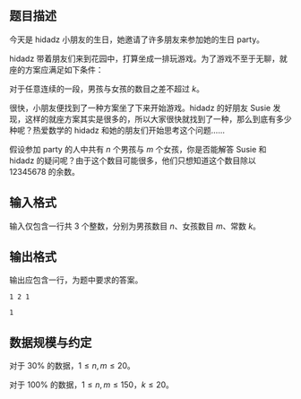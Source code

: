 ## 题目描述

今天是 hidadz 小朋友的生日，她邀请了许多朋友来参加她的生日 party。

hidadz 带着朋友们来到花园中，打算坐成一排玩游戏。为了游戏不至于无聊，就座的方案应满足如下条件：

对于任意连续的一段，男孩与女孩的数目之差不超过 $k$。

很快，小朋友便找到了一种方案坐了下来开始游戏。hidadz 的好朋友 Susie 发现，这样的就座方案其实是很多的，所以大家很快就找到了一种，那么到底有多少种呢？热爱数学的 hidadz 和她的朋友们开始思考这个问题……

假设参加 party 的人中共有 $n$ 个男孩与 $m$ 个女孩，你是否能解答 Susie 和 hidadz 的疑问呢？由于这个数目可能很多，他们只想知道这个数目除以 $12345678$ 的余数。

## 输入格式

输入仅包含一行共 $3$ 个整数，分别为男孩数目 $n$、女孩数目 $m$、常数 $k$。

## 输出格式

输出应包含一行，为题中要求的答案。


```input1
1 2 1
```


```output1
1
```

## 数据规模与约定

对于 $30\%$ 的数据，$1\le n,m\le 20$。

对于 $100\%$ 的数据，$1\le n,m\le 150$，$k\le 20$。
